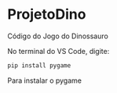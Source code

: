 # ProjetoDino
 Código do Jogo do Dinossauro

  No terminal do VS Code, digite:
  ```cmd
pip install pygame
```
Para instalar o pygame 
